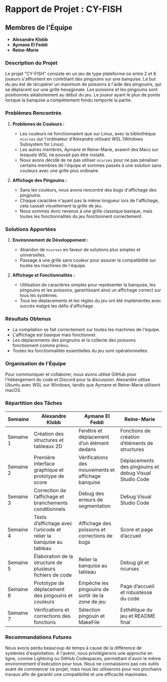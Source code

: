 # Rapport de Projet : CY-FISH

## Membres de l'Équipe

- **Alexandre Klobb**
- **Aymane El Feddi**
- **Reine-Marie**

### Description du Projet

Le projet "CY-FISH" consiste en un jeu de type plateforme où entre 2 et 6 joueurs s'affrontent en contrôlant des pingouins sur une banquise. Le but du jeu est de récupérer un maximum de poissons à l'aide des pingouins, qui se déplacent sur une grille hexagonale. Les poissons et les pingouins sont positionnés aléatoirement au début du jeu. Le joueur ayant le plus de points lorsque la banquise a complètement fondu remporte la partie.

### Problèmes Rencontrés

1. **Problèmes de Couleurs :**
   - Les couleurs ne fonctionnaient que sur Linux, avec la bibliothèque `ncurses` sur l'ordinateur d'Alexandre utilisant WSL (Windows Subsystem for Linux).
   - Les autres membres, Aymane et Reine-Marie, avaient des Macs sur lesquels WSL ne pouvait pas être installé.
   - Nous avons décidé de ne pas utiliser `ncurses` pour ne pas pénaliser certains membres de l'équipe et sommes passés à une solution sans couleurs avec une grille plus ordinaire.

2. **Affichage des Pingouins :**
   - Sans les couleurs, nous avons rencontré des bugs d'affichage des pingouins.
   - Chaque caractère n'ayant pas la même longueur lors de l'affichage, cela cassait visuellement la grille de jeu.
   - Nous sommes donc revenus à une grille classique basique, mais toutes les fonctionnalités du jeu fonctionnent correctement.

### Solutions Apportées

1. **Environnement de Développement :**
   - Abandon de `ncurses` en faveur de solutions plus simples et universelles.
   - Passage à une grille sans couleur pour assurer la compatibilité sur toutes les machines de l'équipe.

2. **Affichage et Fonctionnalités :**
   - Utilisation de caractères simples pour représenter la banquise, les pingouins et les poissons, garantissant ainsi un affichage correct sur tous les systèmes.
   - Tous les déplacements et les règles du jeu ont été implémentés avec succès malgré les défis d'affichage.

### Résultats Obtenus

- La compilation se fait correctement sur toutes les machines de l'équipe.
- L'affichage est basique mais fonctionnel.
- Les déplacements des pingouins et la collecte des poissons fonctionnent comme prévu.
- Toutes les fonctionnalités essentielles du jeu sont opérationnelles.

### Organisation de l'Équipe

Pour communiquer et collaborer, nous avons utilisé GitHub pour l'hébergement du code et Discord pour la discussion. Alexandre utilise Ubuntu avec WSL sur Windows, tandis que Aymane et Reine-Marie utilisent macOS.

### Répartition des Tâches

| Semaine         | Alexandre Klobb | Aymane El Feddi          | Reine-Marie                   |
|-----------------|-----------------|--------------------------|-------------------------------|
| Semaine 1       | Création des structures et tableaux 2D | Fenêtre et déplacement d’un élément dedans | Fonctions de création d’éléments de structures |
| Semaine 2       | Première interface graphique et prototype de score | Vérifications des mouvements et affichage banquise | Déplacements des pingouins et debug Visual Studio Code |
| Semaine 3       | Correction de l’affichage et branchements conditionnels | Debug des erreurs de segmentation | Debug Visual Studio Code |
| Semaine 4       | Tests d’affichage avec l’unicode et relier la banquise au tableau | Affichage des poissons et corrections de bugs | Score et page d’accueil |
| Semaine 5       | Élaboration de la structure de plusieurs fichiers de code | Relier la banquise au tableau | Debug git et ncurses |
| Semaine 6       | Prototype de déplacement des pingouins et couleurs | Empêche les pingouins de sortir de la zone de jeu | Page d’accueil et robustesse du code |
| Semaine 7       | Vérifications et corrections des fonctions | Sélection pingouin et MakeFile | Esthétique du jeu et README final |

### Recommandations Futures

Nous avons perdu beaucoup de temps à cause de la différence de systèmes d'exploitation. À l'avenir, nous privilégierons une approche en ligne, comme Lightning ou GitHub Codespaces, permettant d'avoir le même environnement d'exécution pour tous. Nous ne connaissions pas ces outils avant de commencer ce projet, mais nous les utiliserons pour nos prochains travaux afin de garantir une compatibilité et une efficacité maximales.
